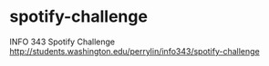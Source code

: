 # spotify-challenge

INFO 343 Spotify Challenge
http://students.washington.edu/perrylin/info343/spotify-challenge
